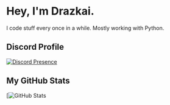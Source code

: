 # Hey, I'm Drazkai.

I code stuff every once in a while. Mostly working with Python.

## Discord Profile
[![Discord Presence](https://lanyard.cnrad.dev/api/605923346051497987)](https://discord.com/users/605923346051497987)

## My GitHub Stats
[![GitHub Stats](https://github-readme-stats.vercel.app/api?username=drazkai&show_icons=true&theme=transparent)
